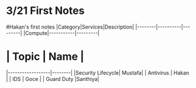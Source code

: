 # 3/21 First Notes
#Hakan's first notes
|Category|Services|Description|
|--------|----------|---------|
|Compute|-----------|---------|
#
#
# |       Topic      |  Name  |
  |------------------|--------|
  |Security Lifecycle| Mustafa|
  |    Antivirus     |  Hakan |
  |       IDS        |  Goce  |
  |    Guard Duty    |Santhiya|

